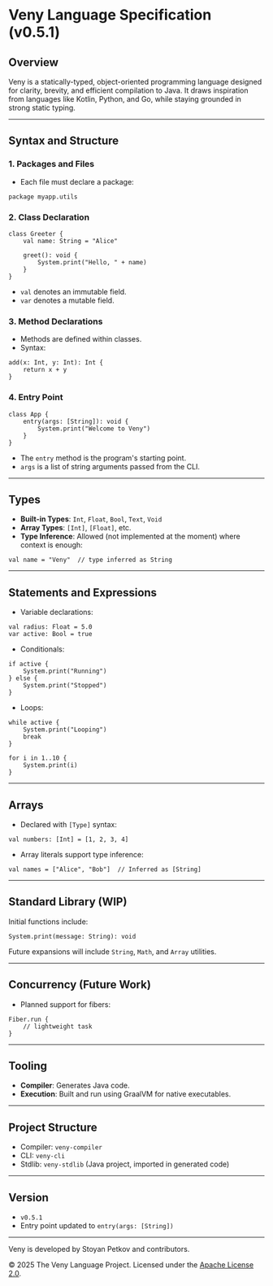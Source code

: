 # Veny Language Specification (v0.5.1)

## Overview

Veny is a statically-typed, object-oriented programming language designed for clarity, brevity, and efficient compilation to Java. It draws inspiration from languages like Kotlin, Python, and Go, while staying grounded in strong static typing.

---

## Syntax and Structure

### 1. **Packages and Files**

* Each file must declare a package:

```veny
package myapp.utils
```

### 2. **Class Declaration**

```veny
class Greeter {
    val name: String = "Alice"

    greet(): void {
        System.print("Hello, " + name)
    }
}
```

* `val` denotes an immutable field.
* `var` denotes a mutable field.

### 3. **Method Declarations**

* Methods are defined within classes.
* Syntax:

```veny
add(x: Int, y: Int): Int {
    return x + y
}
```

### 4. **Entry Point**

```veny
class App {
    entry(args: [String]): void {
        System.print("Welcome to Veny")
    }
}
```

* The `entry` method is the program's starting point.
* `args` is a list of string arguments passed from the CLI.

---

## Types

* **Built-in Types**: `Int`, `Float`, `Bool`, `Text`, `Void`
* **Array Types**: `[Int]`, `[Float]`, etc.
* **Type Inference**: Allowed (not implemented at the moment) where context is enough:

```veny
val name = "Veny"  // type inferred as String
```

---

## Statements and Expressions

* Variable declarations:

```veny
val radius: Float = 5.0
var active: Bool = true
```

* Conditionals:

```veny
if active {
    System.print("Running")
} else {
    System.print("Stopped")
}
```

* Loops:

```veny
while active {
    System.print("Looping")
    break
}
```
```veny
for i in 1..10 {
    System.print(i)
}
```

---

## Arrays

* Declared with `[Type]` syntax:

```veny
val numbers: [Int] = [1, 2, 3, 4]
```

* Array literals support type inference:

```veny
val names = ["Alice", "Bob"]  // Inferred as [String]
```

---

## Standard Library (WIP)

Initial functions include:

```veny
System.print(message: String): void
```

Future expansions will include `String`, `Math`, and `Array` utilities.

---

## Concurrency (Future Work)

* Planned support for fibers:

```veny
Fiber.run {
    // lightweight task
}
```

---

## Tooling

* **Compiler**: Generates Java code.
* **Execution**: Built and run using GraalVM for native executables.

---

## Project Structure

* Compiler: `veny-compiler`
* CLI: `veny-cli`
* Stdlib: `veny-stdlib` (Java project, imported in generated code)

---

## Version

* `v0.5.1`
* Entry point updated to `entry(args: [String])`

---
Veny is developed by Stoyan Petkov and contributors.

© 2025 The Veny Language Project. Licensed under the [Apache License 2.0](https://www.apache.org/licenses/LICENSE-2.0).

